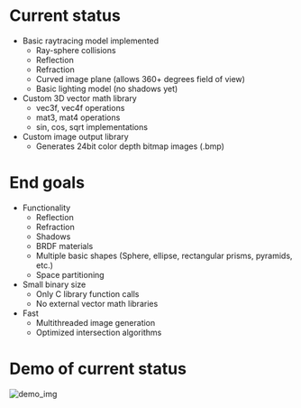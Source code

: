 # Current status
- Basic raytracing model implemented
  - Ray-sphere collisions
  - Reflection
  - Refraction
  - Curved image plane (allows 360+ degrees field of view)
  - Basic lighting model (no shadows yet)
- Custom 3D vector math library
  - vec3f, vec4f operations
  - mat3, mat4 operations
  - sin, cos, sqrt implementations
- Custom image output library
  - Generates 24bit color depth bitmap images (.bmp)

# End goals
- Functionality
  - Reflection
  - Refraction
  - Shadows
  - BRDF materials
  - Multiple basic shapes (Sphere, ellipse, rectangular prisms, pyramids, etc.)
  - Space partitioning
- Small binary size
  - Only C library function calls
  - No external vector math libraries
- Fast
  - Multithreaded image generation
  - Optimized intersection algorithms

# Demo of current status
![demo_img](images/05_refraction.bmp)
